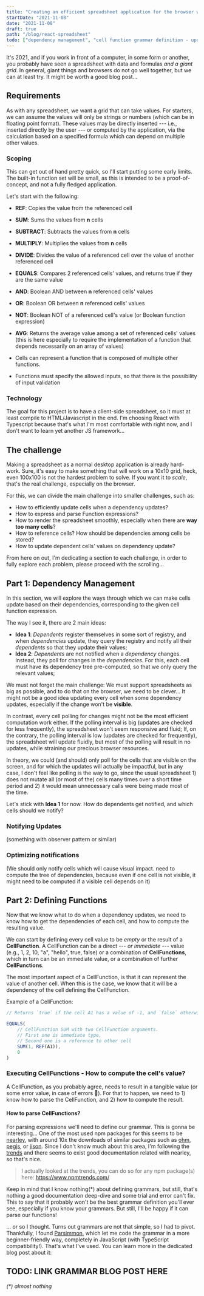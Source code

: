 ```yaml
---
title: "Creating an efficient spreadsheet application for the browser with React"
startDate: "2021-11-08"
date: "2021-11-08"
draft: true
path: "/blog/react-spreadsheet"
todo: ["dependency management", "cell function grammar definition - update code, still incomplete grammar", "https://nearley.js.org/docs/how-to-grammar-good"]
---
```



It's 2021, and if you work in front of a computer, in some form or another, you probably have seen a spreadsheet with data and formulas *and a giant grid*. In general, giant things and browsers do not go well together, but we can at least try. It might be worth a good blog post...
<!-- end_excerpt -->

## Requirements

As with any spreadsheet, we want a grid that can take values. For starters, we can assume the values will only be strings or numbers (which can be in floating point format). These values may be directly inserted --- i.e., inserted directly by the user --- or computed by the application, via the calculation based on a specified formula which can depend on multiple other values.

### Scoping

This can get out of hand pretty quick, so I'll start putting some early limits. The built-in function set will be small, as this is intended to be a proof-of-concept, and not a fully fledged application.

Let's start with the following:

* **REF**: Copies the value from the referenced cell
* **SUM**: Sums the values from **n** cells 
* **SUBTRACT**: Subtracts the values from **n** cells
* **MULTIPLY**: Multiplies the values from **n** cells
* **DIVIDE**: Divides the value of a referenced cell over the value of another referenced cell
* **EQUALS**: Compares 2 referenced cells' values, and returns true if they are the same value 
* **AND**: Boolean AND between **n** referenced cells' values
* **OR**: Boolean OR between **n** referenced cells' values
* **NOT**: Boolean NOT of a referenced cell's value (or Boolean function expression)
* **AVG**: Returns the average value among a set of referenced cells' values (this is here especially to require the implementation of a function that depends necessarily on an array of values)

* Cells can represent a function that is composed of multiple other functions. 
* Functions must specify the allowed inputs, so that there is the possibility of input validation

### Technology

The goal for this project is to have a client-side spreadsheet, so it must at least compile to HTML/Javascript in the end. I'm choosing React with Typescript because that's what I'm most comfortable with right now, and I don't want to learn yet another JS framework...

## The challenge

Making a spreadsheet as a normal desktop application is already hard-work. Sure, it's easy to make something that will work on a 10x10 grid, heck, even 100x100 is not the hardest problem to solve. If you want it to *scale*, that's the real challenge, especially on the browser.

For this, we can divide the main challenge into smaller challenges, such as:

* How to efficiently update cells when a dependency updates?
* How to express and parse Function expressions?
* How to render the spreadsheet smoothly, especially when there are **way too many cells**?
* How to reference cells? How should be dependencies among cells be stored?
* How to update dependent cells' values on dependency update?

From here on out, I'm dedicating a section to each challenge, in order to fully explore each problem, please proceed with the scrolling...

## Part 1: Dependency Management

In this section, we will explore the ways through which we can make cells update based on their dependencies, corresponding to the given cell function expression.

The way I see it, there are 2 main ideas:

* **Idea 1**: _Dependents_ register themselves in some sort of registry, and when _dependencies_ update, they query the registry and notify all their _dependents_ so that they update their values;
* **Idea 2**: _Dependents_ are not notified when a _dependency_ changes. Instead, they poll for changes in the _dependencies_. For this, each cell must have its dependency tree pre-computed, so that we only query the relevant values;

We must not forget the main challenge: We must support spreadsheets as big as possible, and to do that on the browser, we need to be clever... It might not be a good idea updating every cell when some dependency updates, especially if the change won't be **visible**.

In contrast, every cell polling for changes might not be the most efficient computation work either. If the polling interval is big (updates are checked for less frequently), the spreadsheet won't seem responsive and fluid; If, on the contrary, the polling interval is low (updates are checked for frequently), the spreadsheet will update fluidly, but most of the polling will result in no updates, while straining our precious browser resources.

In theory, we could (and should) only poll for the cells that are visible on the screen, and for which the updates will actually be impactful, but in any case, I don't feel like polling is the way to go, since the usual spreadsheet 1) does not mutate all (or most of the) cells many times over a short time period and 2) it would mean unnecessary calls were being made most of the time.

Let's stick with **Idea 1** for now. How do dependents get notified, and which cells should we notify?

### Notifying Updates
(something with observer pattern or similar)

### Optimizing notifications
(We should only notify cells which will cause visual impact. need to compute the tree of dependencies, because even if one cell is not visible, it might need to be computed if a visible cell depends on it)

## Part 2: Defining Functions

Now that we know what to do when a dependency updates, we need to know how to get the dependencies of each cell, and how to compute the resulting value.

We can start by defining every cell value to be _empty_ or the result of a **CellFunction**. A CellFunction can be a direct --- _or immediate_ --- value (e.g., 1, 2, 10, "a", "hello", true, false) or a combination of **CellFunctions**, which in turn can be an immediate value, or a combination of further **CellFunctions**. 

The most important aspect of a CellFunction, is that it can represent the value of another cell. When this is the case, we know that it will be a dependency of the cell defining the CellFunction.

Example of a CellFunction:

```js
// Returns `true` if the cell A1 has a value of -1, and `false` otherwise

EQUALS(
    // CellFunction SUM with two CellFunction arguments. 
    // First one is immediate type, 
    // Second one is a reference to other cell
    SUM(1, REF(A1)), 
    0
)
```

### Executing CellFunctions - How to compute the cell's value?

A CellFunction, as you probably agree, needs to result in a tangible value (or some error value, in case of errors 👀). For that to happen, we need to 1) know how to parse the CellFunction, and 2) how to compute the result.

#### How to parse CellFunctions?

For parsing expressions we'll need to define our grammar. This is gonna be interesting... One of the most used npm packages for this seems to be [nearley](https://nearley.js.org/), with around 10x the downloads of similar packages such as [ohm](https://github.com/harc/ohm), [pegjs](https://github.com/pegjs/pegjs), or [jison](https://github.com/zaach/jison). Since I don't know much about this area, I'm following the [trends](https://www.npmtrends.com/nearley-vs-ohm-js-vs-parsimmon-vs-peg-parser-vs-pegjs-vs-jison) and there seems to exist good documentation related with nearley, so that's nice.

> I actually looked at the trends, you can do so for any npm package(s) here: https://www.npmtrends.com/

Keep in mind that I know nothing(*) about defining grammars, but still, that's nothing a good documentation deep-dive and some trial and error can't fix. This to say that it probably won't be the best grammar definition you'll ever see, especially if you know your grammars. But still, I'll be happy if it can parse our functions!

... or so I thought. Turns out grammars are not that simple, so I had to pivot. Thankfully, I found [Parsimmon](https://github.com/jneen/parsimmon), which let me code the grammar in a more beginner-friendly way, completely in JavaScript (with TypeScript compatibility!). That's what I've used. You can learn more in the dedicated blog post about it: 
## TODO: LINK GRAMMAR BLOG POST HERE

_(*) almost nothing_ 
